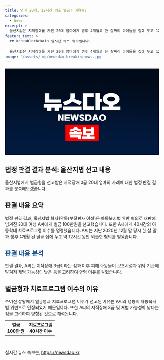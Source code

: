 ```yaml
---
title: 엄마 20대, 12시간 외출 벌금! 이유는?
categories:
  - News
excerpt: >
  울산지법은 지적장애를 가진 20대 엄마에게 생후 4개월과 한 살짜리 아이들을 집에 두고 12시간을 외출한 행위로 벌금 100만원과 40시간의 아동학대 치료프로그램 이수를 명령했다. 2020년 12월에 발생한 사건으로, A씨는 아기들을 집에 둔 채 외출한 후 동거인이 귀가할 때까지 집을 비우고 있었다. 재판부는 A씨의 지적장애 3급과 피해 아동들이 보호시설과 위탁 기관에 맡겨져 재범 가능성이 낮다는 점을 고려하여 양형 이유를 밝혔다.
feature_text: >
  ## koreablockchain 실시간 뉴스 속보입니다.

  울산지법은 지적장애를 가진 20대 엄마에게 생후 4개월과 한 살짜리 아이들을 집에 두고 12시간을 외출한 행위로 벌금 100만원과 40시간의 아동학대 치료프로그램 이수를 명령했다. 2020년 12월에 발생한 사건으로, A씨는 아기들을 집에 둔 채 외출한 후 동거인이 귀가할 때까지 집을 비우고 있었다. 재판부는 A씨의 지적장애 3급과 피해 아동들이 보호시설과 위탁 기관에 맡겨져 재범 가능성이 낮다는 점을 고려하여 양형 이유를 밝혔다.
image: '/assets/img/newsdao_breakingnews.jpg'
---
```


<p><img src="/assets/img/newsdao_breakingnews.jpg" alt="koreablockchain 속보" /></p>

<h2 data-ke-size="size26">법정 판결 결과 분석: 울산지법 선고 내용</h2>

<p data-ke-size="size16">울산지법에서 벌금형을 선고받은 지적장애 3급 20대 엄마의 사례에 대한 법정 판결 결과를 분석해보겠습니다.</p>

<h2>판결 내용 요약</h2>

<p data-ke-size="size16">법정 판결 결과, 울산지법 형사1단독(부장판사 이성)은 아동복지법 위반 혐의로 재판에 넘겨진 20대 여성 A씨에게 벌금 100만원을 선고했습니다. 또한 A씨에게 40시간의 아동학대 치료프로그램 이수를 명령했습니다. A씨는 지난 2020년 12월 말 당시 한 살 딸과 생후 4개월 된 딸을 집에 두고 약 12시간 동안 외출한 혐의를 받았습니다.</p>

<h2><span style="color: #1a5490;">판결 내용 분석</span></h2>

<p data-ke-size="size16">판결 결과, A씨는 지적장애 3급이라는 점과 이후 피해 아동들이 보호시설과 위탁 기관에 맡겨져 재범 가능성이 낮은 등을 고려하여 양형 이유를 밝혔습니다.</p>

<h2>벌금형과 치료프로그램 이수의 이유</h2>

<p data-ke-size="size16">주어진 상황에서 벌금형과 치료프로그램 이수가 선고된 이유는 A씨의 행동이 아동복지법 위반으로 인정되었기 때문입니다. 또한 A씨의 지적장애 3급 및 재범 가능성이 낮다는 점을 고려하여 양형된 것으로 해석됩니다.</p>

<table>
<tbody>
<tr>
<td style="text-align: center; height: 17px;"><b>벌금<br /> 100만 원</b></td>
<td style="text-align: center; height: 17px;"><b>치료프로그램<br /> 40시간 이수</b></td>
</tr>
</tbody>
</table>

<p data-ke-size="size16">&nbsp;</p>
실시간 뉴스 속보는, <a href="https://newsdao.kr" rel="dofollow">https://newsdao.kr</a>


